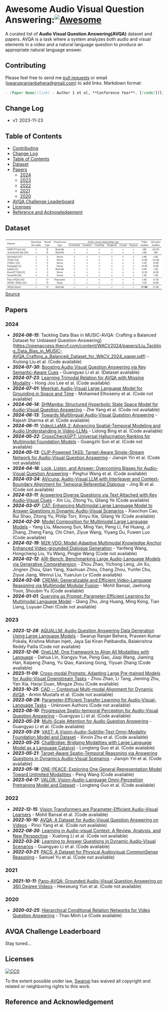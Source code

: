 # Awesome Audio Visual Question Answering:[![Awesome](https://awesome.re/badge.svg)](https://awesome.re)

A curated list of **Audio Visual Question Answering(AVQA)** dataset and papers. AVQA is a task where a system analyzes both audio and visual elements in a video and a natural language question to produce an appropriate natural language answer.

## Contributing
Please feel free to send me [pull requests](https://github.com/swarupbehera/awesome-audio-visual-question-answering/pulls) or email (swarupranjanbehera@gmail.com) to add links.
Markdown format:

```markdown
- [Paper Name](link) - Author 1 et al, **Conference Year**. [[code]](link)
```

## Change Log

- v1: 2023-11-23

## Table of Contents
  * [Contributing](#contributing)
  * [Change Log](#change-log)
  * [Table of Contents](#table-of-contents)
  * [Dataset](#Dataset)
  * [Papers](#papers)
     * [2024](#2024)
     * [2023](#2023)
     * [2022](#2022)
     * [2021](#2021)
     * [2020](#2020)
  * [AVQA Challenge Leaderboard](#avqa-challenge-leaderboard)
  * [Licenses](#licenses)
  * [Reference and Acknowledgement](#reference-and-acknowledgement)

## Dataset
![AVQA Dataset Comparison](DC.png?raw=true "AVQA Dataset Comparison")
[Source](http://mn.cs.tsinghua.edu.cn/avqa/)
<!-- | Dataset | Number of Audios | Duration (hours) | Maximum Duration (seconds) | Average Duration (seconds) | Question-Answer Source | Language | Number of Questions | Number of Answers | Training Set Size | Validation Set Size | Test Set Size |
|---------|-----------------|------------------|----------------------------|----------------------------|-----------------------|----------|---------------------|-------------------|-------------------|---------------------|----------------|
| [ClothoAQA](https://zenodo.org/record/6473207) | 1991 | 12.44 | 30 | 21 | Crowdsourced | English | 9153 | 830 | 1174 | 344 | 473 |
| [CLEAR](https://ieee-dataport.org/open-access/clear-dataset-compositional-language-and-elementary-acoustic-reasoning) | 50000 | 3.12 | 0.4 | 0.25 | Programmatically Generated | English | 130957 | 47 | 35000 | 7500 | 7500 |
| [DAQA](https://github.com/facebookresearch/daqa) | 100000 | 2244.4 | 178.2 | 80.8 | Programmatically Generated | English | 599294 | 36 | 80000 | 10000 | 10000 | -->

## Papers

### 2024
- ***_2024-08-15_***: Tackling Data Bias in MUSIC-AVQA: Crafting a Balanced Dataset for Unbiased Question-Answering](https://openaccess.thecvf.com/content/WACV2024/papers/Liu_Tackling_Data_Bias_in_MUSIC-AVQA_Crafting_a_Balanced_Dataset_for_WACV_2024_paper.pdf) - Xiulong Liu et al. (Code available)
- ***_2024-07-30_***: [Boosting Audio Visual Question Answering via Key Semantic-Aware Cues](https://arxiv.org/pdf/2407.20693v1) - Guangyao Li et al. (Dataset available)
- ***_2024-07-23_***: [Learning Trimodal Relation for AVQA with Missing Modality](https://paperswithcode.com/paper/learning-trimodal-relation-for-avqa-with) - Hong Joo Lee et al. (Code available)
- ***_2024-07-01_***: [Meerkat: Audio-Visual Large Language Model for Grounding in Space and Time](https://paperswithcode.com/paper/meerkat-audio-visual-large-language-model-for) - Mohamed Elhoseiny et al. (Code not available)
- ***_2024-06-14_***: [SHMamba: Structured Hyperbolic State Space Model for Audio-Visual Question Answering](https://paperswithcode.com/paper/shmamba-structured-hyperbolic-state-space) - Zhe Yang et al. (Code not available)
- ***_2024-06-13_***: [Towards Multilingual Audio-Visual Question Answering](https://paperswithcode.com/paper/towards-multilingual-audio-visual-question) - Rajesh Sharma et al. (Code available)
- ***_2024-06-11_***: [VideoLLaMA 2: Advancing Spatial-Temporal Modeling and Audio Understanding in Video-LLMs](https://paperswithcode.com/paper/videollama-2-advancing-spatial-temporal) - Lidong Bing et al. (Code available)
- ***_2024-05-22_***: [CrossCheckGPT: Universal Hallucination Ranking for Multimodal Foundation Models](https://paperswithcode.com/paper/crosscheckgpt-universal-hallucination-ranking) - Guangzhi Sun et al. (Code not available)
- ***_2024-05-13_***: [CLIP-Powered TASS: Target-Aware Single-Stream Network for Audio-Visual Question Answering](https://paperswithcode.com/paper/clip-powered-tass-target-aware-single-stream) - Jianqin Yin et al. (Code not available)
- ***_2024-04-18_***: [Look, Listen, and Answer: Overcoming Biases for Audio-Visual Question Answering](https://paperswithcode.com/paper/look-listen-and-answer-overcoming-biases-for) - Pinghui Wang et al. (Code available)
- ***_2024-03-24_***: [AVicuna: Audio-Visual LLM with Interleaver and Context-Boundary Alignment for Temporal Referential Dialogue](https://paperswithcode.com/paper/avicuna-audio-visual-llm-with-interleaver-and) - Jing Bi et al. (Code not available)
- ***_2024-03-11_***: [Answering Diverse Questions via Text Attached with Key Audio-Visual Clues](https://paperswithcode.com/paper/answering-diverse-questions-via-text-attached) - Xin Liu, Zitong Yu, Qilang Ye (Code available)
- ***_2024-03-07_***: [CAT: Enhancing Multimodal Large Language Model to Answer Questions in Dynamic Audio-Visual Scenarios](https://paperswithcode.com/paper/cat-enhancing-multimodal-large-language-model) - Xiaochun Cao, Rui Shao, Zitong Yu, Philip Torr, Xinyu Xie, Qilang Ye (Code available)
- ***_2024-02-20_***: [Model Composition for Multimodal Large Language Models](https://paperswithcode.com/paper/model-composition-for-multimodal-large) - Yang Liu, Maosong Sun, Ming Yan, Peng Li, Fei Huang, Ji Zhang, Zheng Fang, Chi Chen, Ziyue Wang, Yiyang Du, Fuwen Luo (Code available)
- ***_2024-02-19_***: [M2K-VDG: Model-Adaptive Multimodal Knowledge Anchor Enhanced Video-grounded Dialogue Generation](https://paperswithcode.com/paper/m2k-vdg-model-adaptive-multimodal-knowledge) - Yanfeng Wang, Hongcheng Liu, Yu Wang, Pingjie Wang (Code not available)
- ***_2024-02-12_***: [AIR-Bench: Benchmarking Large Audio-Language Models via Generative Comprehension](https://paperswithcode.com/paper/air-bench-benchmarking-large-audio-language) - Zhou Zhao, Yichong Leng, Jin Xu, Jingren Zhou, Qian Yang, Xiaohuan Zhou, Chang Zhou, Yunfei Chu, Ziyue Jiang, Wenrui Liu, YuanJun Lv (Code available)
- ***_2024-02-08_***: [CREMA: Generalizable and Efficient Video-Language Reasoning via Multimodal Modular Fusion](https://paperswithcode.com/paper/crema-multimodal-compositional-video) - Mohit Bansal, Jaehong Yoon, Shoubin Yu (Code available)
- ***_2024-01-01_***: [Querying as Prompt: Parameter-Efficient Learning for Multimodal Language Model](https://paperswithcode.com/paper/querying-as-prompt-parameter-efficient) - Qiang Zhu, Jing Huang, Ming Kong, Tian Liang, Luyuan Chen (Code not available)

### 2023
- ***_2023-12-28_***: [AQUALLM: Audio Question Answering Data Generation Using Large Language Models](https://paperswithcode.com/paper/aquallm-audio-question-answering-data) - Swarup Ranjan Behera, Praveen Kumar Pokala, Krishna Mohan Injeti, Jaya Sai Kiran Patibandla, Balakrishna Reddy Pailla (Code not available)
- ***_2023-12-06_***: [OneLLM: One Framework to Align All Modalities with Language](https://paperswithcode.com/paper/onellm-one-framework-to-align-all-modalities) - Dahua Lin, Xiangyu Yue, Peng Gao, Jiaqi Wang, Jiaming Han, Kaipeng Zhang, Yu Qiao, Kaixiong Gong, Yiyuan Zhang (Code available)
- ***_2023-11-09_***: [Cross-modal Prompts: Adapting Large Pre-trained Models for Audio-Visual Downstream Tasks](https://paperswithcode.com/paper/cross-modal-prompts-adapting-large-pre) - Zhou Zhao, Li Tang, Jieming Zhu, Yan Xia, Haoyi Duan, Mingze Zhou (Code available)
- ***_2023-10-25_***: [CAD -- Contextual Multi-modal Alignment for Dynamic AVQA](https://paperswithcode.com/paper/cad-contextual-multi-modal-alignment-for) - Armin Mustafa et al. (Code not available)
- ***_2023-08-28_***: [Parameter-Efficient Transfer Learning for Audio-Visual-Language Tasks](https://paperswithcode.com/paper/parameter-efficient-transfer-learning-for-2) - Unknown Authors (Code not available)
- ***_2023-08-10_***: [Progressive Spatio-temporal Perception for Audio-Visual Question Answering](https://paperswithcode.com/paper/progressive-spatio-temporal-perception-for) - Guangyao Li et al. (Code available)
- ***_2023-05-29_***: [Multi-Scale Attention for Audio Question Answering](https://paperswithcode.com/paper/multi-scale-attention-for-audio-question) - Guangyao Li et al. (Code available)
- ***_2023-05-29_***: [VAST: A Vision-Audio-Subtitle-Text Omni-Modality Foundation Model and Dataset](https://paperswithcode.com/paper/vast-a-vision-audio-subtitle-text-omni-1) - Xinxin Zhu et al. (Code available)
- ***_2023-05-25_***: [ChatBridge: Bridging Modalities with Large Language Model as a Language Catalyst](https://paperswithcode.com/paper/chatbridge-bridging-modalities-with-large) - Longteng Guo et al. (Code available)
- ***_2023-05-21_***: [Target-Aware Spatio-Temporal Reasoning via Answering Questions in Dynamics Audio-Visual Scenarios](https://paperswithcode.com/paper/target-aware-spatio-temporal-reasoning-via) - Jianqin Yin et al. (Code available)
- ***_2023-05-18_***: [ONE-PEACE: Exploring One General Representation Model Toward Unlimited Modalities](https://paperswithcode.com/paper/one-peace-exploring-one-general) - Peng Wang (Code available)
- ***_2023-04-17_***: [VALOR: Vision-Audio-Language Omni-Perception Pretraining Model and Dataset](https://paperswithcode.com/paper/valor-vision-audio-language-omni-perception) - Longteng Guo et al. (Code available)

### 2022
- ***_2022-12-15_***: [Vision Transformers are Parameter-Efficient Audio-Visual Learners](https://paperswithcode.com/paper/vision-transformers-are-parameter-efficient) - Mohit Bansal et al. (Code available)
- ***_2022-10-10_***: [AVQA: A Dataset for Audio-Visual Question Answering on Videos](https://dl.acm.org/doi/pdf/10.1145/3503161.3548291) - Pinci Yang et al. (Code not available)
- ***_2022-08-20_***: [Learning in Audio-visual Context: A Review, Analysis, and New Perspective](https://paperswithcode.com/paper/learning-in-audio-visual-context-a-review) - Xuelong Li et al. (Code not available)
- ***_2022-03-26_***: [Learning to Answer Questions in Dynamic Audio-Visual Scenarios](https://paperswithcode.com/paper/learning-to-answer-questions-in-dynamic-audio) - Guangyao Li et al. (Code available)
- ***_2022-03-21_***: [PACS: A Dataset for Physical Audiovisual CommonSense Reasoning](https://www.ecva.net/papers/eccv_2022/papers_ECCV/papers/136970286.pdf) - Samuel Yu et al. (Code not available)

### 2021
- ***_2021-10-11_***: [Pano-AVQA: Grounded Audio-Visual Question Answering on 360 Degree Videos](https://openaccess.thecvf.com/content/ICCV2021/papers/Yun_Pano-AVQA_Grounded_Audio-Visual_Question_Answering_on_360deg_Videos_ICCV_2021_paper.pdf) - Heeseung Yun et al. (Code not available)

### 2020
- ***_2020-02-25_***: [Hierarchical Conditional Relation Networks for Video Question Answering](https://paperswithcode.com/paper/hierarchical-conditional-relation-networks) - Thao Minh Le (Code available)

## AVQA Challenge Leaderboard
Stay tuned...

## Licenses

[![CC0](http://i.creativecommons.org/p/zero/1.0/88x31.png)](http://creativecommons.org/publicdomain/zero/1.0/)

To the extent possible under law, [Swarup](https://github.com/swarupbehera/) has waived all copyright and related or neighboring rights to this work.

## Reference and Acknowledgement
